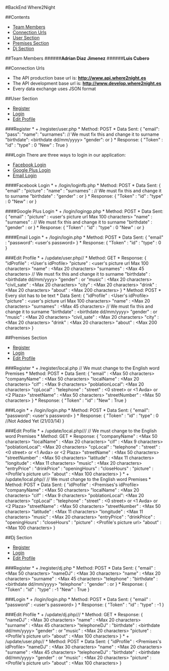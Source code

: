 #BackEnd Where2Night


##<a name='Content'></a>Contents
* [Team Members](#Members)
* [Connection Urls](#Connection)
* [User Section](#User)
* [Premises Section](#Premises)
* [Dj Section](#Dj)


##<a name='Members'></a>Team Members
######<b>Adrian Diaz Jimenez</b> 
######<b>Luis Cubero</b>

##<a name='Connection'></a>Connection Urls
* The API production base url is: <b> http://www.api.where2night.es </b>
* The API development base url is: <b> http://www.develop.where2night.es </b>
* Every data exchange uses JSON format


##<a name='User'></a>User Section
* [Register](#RegisterUser)
* [Login](#LoginUser)
* [Edit Profile](#EditUser)

###<a name='RegisterUser'></a>Register
	* <baseUrl> + /register/user.php
	* Method: POST
	* Data Sent:
		{
			"email": <email>
			"pass": <password>
			"name": <name>
			"surnames": <surname> // We must fix this and change it to surname
			"birthdate": <birthdate dd/mm/yyyy>
			"gender": <male> or <female>
		}
	* Response:
		{
			"Token"	: <Access Token>
			"id"	: <Profile ID>
			"type"	: 0
			"New"	: True
		}

###<a name='LoginUser'></a>Login
There are three ways to login in our application:
* [Facebook Login](#Facebook)
* [Google Plus Login](#Google)
* [Email Login](#EmailUser)

####<a name='Facebook'></a>Facebook Login
	* <baseUrl> + /login/loginfb.php
	* Method: POST
	* Data Sent:
		{
			"email"		: <email gotten from Facebook>
			"picture"	: <Picture url from Facebook>
			"name"		: <name gotten from Facebook>
			"surnames"	: <surname gotten from Facebook> // We must fix this and change it to surname
			"birthdate"	: <birthdate gotten from Facebook>
			"gender"	: <male> or <female>
		}
	* Response:
		{
			"Token"	: <Access Token>
			"id"	: <Profile ID>
			"type"	: 0
			"New"	: <true if is a new user> or <false if is not a new user>
		}


####<a name='Google'></a>Google Plus Login
	* <baseUrl> + /login/logingp.php
	* Method: POST
	* Data Sent:
		{
			"email"		: <email gotten from Google Plus>
			"picture"	: <user's picture url Max 100 characters>
			"name"		: <name gotten from Google Plus>
			"surnames"	: <surname gotten from Google Plus> // We must fix this and change it to surname
			"birthdate"	: <birthdate gotten from Google Plus>
			"gender"	: <male> or <female>
		}
	* Response:
		{
			"Token"	: <Access Token>
			"id"	: <Profile ID>
			"type"	: 0
			"New"	: <true if is a new user> or <false if is not a new user>
		}

####<a name='EmailUser'></a>Email Login
	* <baseUrl> + /login/login.php
	* Method: POST
	* Data Sent:
		{
			"email"	  : <email gotten from Facebook>
			"password": <user's password>
		}
	* Response:
		{
			"Token"	: <Access Token>
			"id"	: <Profile ID>
			"type"	: 0
		}


###<a name='EditUser'></a>Edit Profile
	* <baseUrl> + /update/user.php/<idProfile>/<Token>
	* Method: GET
	* Response:
		{
			"idProfile"	: <User's idProfile>
			"picture"	: <user's picture url Max 100 characters>
			"name"		: <Max 20 characters>
			"surnames"	: <Max 45 characters> // We must fix this and change it to surname
			"birthdate"	: <birthdate dd/mm/yyyy>
			"gender"	: <male> or <female>
			"music"		: <Max 20 characters>
			"civil_sate"	: <Max 20 characters>
			"city"		: <Max 20 characters>
			"drink"		: <Max 20 characters>
			"about"		: <Max 200 characters>
		}
	* Method: POST
	* Every slot has to be text
	* Data Sent:
		{
			"idProfile"	: <User's idProfile>
			"picture"	: <user's picture url Max 100 characters>
			"name"		: <Max 20 characters>
			"surnames"	: <Max 45 characters> // We must fix this and change it to surname
			"birthdate"	: <birthdate dd/mm/yyyy>
			"gender"	: <male> or <female>
			"music"		: <Max 20 characters>
			"civil_sate"	: <Max 20 characters>
			"city"		: <Max 20 characters>
			"drink"		: <Max 20 characters>
			"about"		: <Max 200 characters>
		}


##<a name='Premises'></a>Premises Section
* [Register](#RegisterPremises)
* [Login](#LoginPremises)
* [Edit Profile](#EditPremises)

###<a name='RegisterPremises'></a>Register
	* <baseUrl> + /register/local.php // We must change to the English word Premises
	* Method: POST
	* Data Sent:
		{
			"email"		: <Max 50 characters>
			"companyName"	: <Max 50 characters>
			"localName"	: <Max 20 characters>
			"cif"		: <Max 9 characters>
			"poblationLocal": <Max 20 characters>
			"cpLocal"	: <This must be a numer>
			"telephone"	: <This must be a numer>
			"street"	: <0 street> or <1 Avda> or <2 Plaza>
			"streetName"	: <Max 50 characters>
			"streetNumber"	: <Max 50 characters>
		}
	* Response:
		{
			"Token"	: <Access Token>
			"id"	: <Profile ID>
			"New"	: True
		}


###<a name='LoginPremises'></a>Login
	* <baseUrl> + /login/login.php
	* Method: POST
	* Data Sent:
		{
			"email": <email gotten from Facebook>
			"password": <user's password>
		}
	* Response:
		{
			"Token"	: <Access Token>
			"id"	: <Profile ID>
			"type"	: 0 //Not Added Yet (21/03/14)
		}

###<a name='EditPremises'></a>Edit Profile
	* <baseUrl> + /update/local.php/<idProfile>/<Token>/<idLocal> // We must change to the English word Premises
	* Method: GET
	* Response:
		{
			"companyName"	: <Max 50 characters>
			"localName"	: <Max 20 characters>
			"cif"		: <Max 9 characters>
			"poblationLocal": <Max 20 characters>
			"cpLocal"	: <This must be a numer>
			"telephone"	: <This must be a numer>
			"street"	: <0 street> or <1 Avda> or <2 Plaza>
			"streetName"	: <Max 50 characters>
			"streetNumber"	: <Max 50 characters>
			"latitude"	: <Max 11 characters>
			"longitude"	: <Max 11 characters>
			"music"		: <Max 20 characters>
			"entryPrice"	: <This must be a numer>
			"drinkPrice"	: <This must be a numer>
			"openingHours"	: <This must be a time>
			"closeHours"	: <This must be a time>
			"picture"	: <Profile's picture url>
			"about"		: <Max 100 characters>
		}
	* <baseUrl> + /update/local.php/<idProfile>/<Token> // We must change to the English word Premises
	* Method: POST
	* Data Sent:
		{
			"idProfile"	: <Premises's idProfile>
			"companyName"	: <Max 50 characters>
			"localName"	: <Max 20 characters>
			"cif"		: <Max 9 characters>
			"poblationLocal": <Max 20 characters>
			"cpLocal"	: <This must be a numer>
			"telephone"	: <This must be a numer>
			"street"	: <0 street> or <1 Avda> or <2 Plaza>
			"streetName"	: <Max 50 characters>
			"streetNumber"	: <Max 50 characters>
			"latitude"	: <Max 11 characters>
			"longitude"	: <Max 11 characters>
			"music"		: <Max 20 characters>
			"entryPrice"	: <This must be a numer>
			"drinkPrice"	: <This must be a numer>
			"openingHours"	: <This must be a time>
			"closeHours"	: <This must be a time>
			"picture"	: <Profile's picture url>
			"about"		: <Max 100 characters>
		}


##<a name='Dj'></a>Dj Section
* [Register](#RegisterDj)
* [Login](#LoginDj)
* [Edit Profile](#EditDj)

###<a name='RegisterDj'></a>Register
	* <baseUrl> + /register/dj.php 
	* Method: POST
	* Data Sent:
		{
			"email"		: <Max 50 characters>
			"nameDJ"	: <Max 30 characters>
			"name"		: <Max 20 characters>
			"surname"	: <Max 45 characters>
			"telephone"	: <This must be a number>
			"birthdate"	: <birthdate dd/mm/yyyy>
			"telephone"	: <This must be a numer>
			"gender"	: <male> or <female>
		}
	* Response:
		{
			"Token"	: <Access Token>
			"id"	: <Profile ID>
			"type"	: -1
			"New"	: True
		}


###<a name='LoginDj'></a>Login
	* <baseUrl> + /login/login.php
	* Method: POST
	* Data Sent:
		{
			"email"		: <email gotten from Facebook>
			"password"	: <user's password>
		}
	* Response:
		{
			"Token"	: <Access Token>
			"id"	: <Profile ID>
			"type"	: -1 
		}

###<a name='EditDj'></a>Edit Profile
	* <baseUrl> + /update/dj.php/<idProfile>/<Token>/<idDj>
	* Method: GET
	* Response:
		{
			"nameDJ"	: <Max 30 characters>
			"name"		: <Max 20 characters>
			"surname"	: <Max 45 characters>
			"telephoneDJ"	: <This must be a number>
			"birthdate"	: <birthdate dd/mm/yyyy>
			"gender"	: <male> or <female>
			"music"		: <Max 20 characters>
			"picture"	: <Profile's picture url>
			"about"		: <Max 100 characters>
		}
	* <baseUrl> + /update/user.php/<idProfile>/<Token>
	* Method: POST
	* Data Sent:
		{
			"idProfile"	: <Premises's idProfile>
			"nameDJ"	: <Max 30 characters>
			"name"		: <Max 20 characters>
			"surname"	: <Max 45 characters>
			"telephoneDJ"	: <This must be a number>
			"birthdate"	: <birthdate dd/mm/yyyy>
			"gender"	: <male> or <female>
			"music"		: <Max 20 characters>
			"picture"	: <Profile's picture url>
			"about"		: <Max 100 characters>
		}
